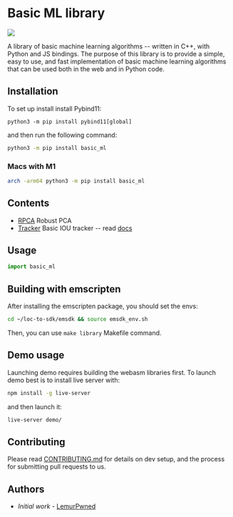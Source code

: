 # Basic ML library

![](assets/main_image.png)

<!-- [![Gitter][gitter-badge]][gitter-link]

| Badge      | status                                                       |
| ---------- | ------------------------------------------------------------ |
| pip builds | [![Pip Actions Status][actions-pip-badge]][actions-pip-link] |

[actions-pip-link]: https://github.com/pybind/basic_ml/actions?query=workflow%3A%22Pip
[actions-pip-badge]: https://github.com/pybind/basic_ml/workflows/Pip/badge.svg -->

A library of basic machine learning algorithms -- written in C++, with Python and JS bindings.
The purpose of this library is to provide a simple, easy to use, and fast implementation of basic machine learning algorithms that can be used both in the web and in Python code.

## Installation

To set up install install Pybind11:

```
python3 -m pip install pybind11[global]
```

and then run the following command:

```bash
python3 -m pip install basic_ml
```

### Macs with M1

```bash
arch -arm64 python3 -m pip install basic_ml
```

## Contents

- [RPCA](python/rpca.hpp) Robust PCA
- [Tracker](python/tracker.hpp) Basic IOU tracker -- read [docs](docs/tracker.md)

## Usage

```python
import basic_ml
```

## Building with emscripten

After installing the emscripten package, you should set the envs:

```bash
cd ~/loc-to-sdk/emsdk && source emsdk_env.sh
```

Then, you can use `make library` Makefile command.

## Demo usage

Launching demo requires building the webasm libraries first.
To launch demo best is to install live server with:

```bash
npm install -g live-server
```

and then launch it:

```bash
live-server demo/
```

## Contributing

Please read [CONTRIBUTING.md](CONTRIBUTING.md) for details on dev setup, and the process for submitting pull requests to us.

## Authors

- _Initial work_ - [LemurPwned](www.github.com/LemurPwned)
